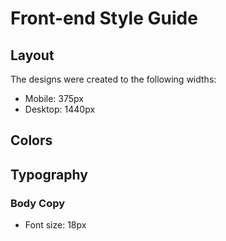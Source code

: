# Front-end Style Guide

## Layout

The designs were created to the following widths:

- Mobile: 375px
- Desktop: 1440px

## Colors

<!--
### Primary

- Dark Blue: hsl(233, 26%, 24%)
- Lime Green: hsl(136, 65%, 51%)
- Bright Cyan: hsl(192, 70%, 51%)

### Neutral

- Grayish Blue: hsl(233, 8%, 62%)
- Light Grayish Blue: hsl(220, 16%, 96%)
- Very Light Gray: hsl(0, 0%, 98%)
- White: hsl(0, 0%, 100%) -->

## Typography

### Body Copy

- Font size: 18px

<!-- ### Font

- Family: [Public Sans](https://fonts.google.com/specimen/Public+Sans)
- Weights: 300, 400, 700 -->
